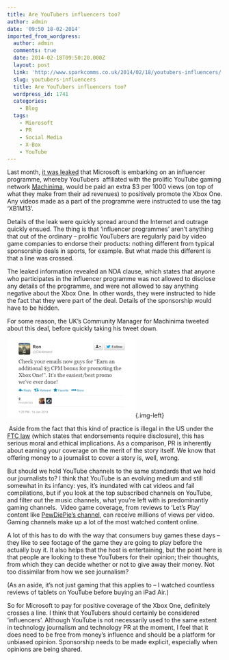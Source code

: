 ```yaml
---
title: Are YouTubers influencers too?
author: admin
date: '09:50 18-02-2014'
imported_from_wordpress:
  author: admin
  comments: true
  date: 2014-02-18T09:50:20.000Z
  layout: post
  link: 'http://www.sparkcomms.co.uk/2014/02/18/youtubers-influencers/'
  slug: youtubers-influencers
  title: Are YouTubers influencers too?
  wordpress_id: 1741
  categories:
    - Blog
  tags:
    - Miorosoft
    - PR
    - Social Media
    - X-Box
    - YouTube
---
```


Last month, [it was leaked](http://www.theinquirer.net/inquirer/news/2324257/microsoft-reportedly-pays-youtube-uploaders-to-promote-xbox-one) that Microsoft is embarking on an influencer programme, whereby YouTubers  affiliated with the prolific YouTube gaming network [Machinima](https://www.machinima.com/), would be paid an extra $3 per 1000 views (on top of what they make from their ad revenues) to positively promote the Xbox One. Any videos made as a part of the programme were instructed to use the tag ‘XB1M13’.

Details of the leak were quickly spread around the Internet and outrage quickly ensued. The thing is that ‘influencer programmes’ aren’t anything that out of the ordinary – prolific YouTubers are regularly paid by video game companies to endorse their products: nothing different from typical sponsorship deals in sports, for example. But what made this different is that a line was crossed.

The leaked information revealed an NDA clause, which states that anyone who participates in the influencer programme was not allowed to disclose any details of the programme, and were not allowed to say anything negative about the Xbox One. In other words, they were instructed to hide the fact that they were part of the deal. Details of the sponsorship would have to be hidden.

For some reason, the UK’s Community Manager for Machinima tweeted about this deal, before quickly taking his tweet down.

![Tweet](Tweet-300x186.png){.img-left}

 Aside from the fact that this kind of practice is illegal in the US under the [FTC law](http://www.socialmediaexplorer.com/social-media-marketing/disclosures-for-bloggers-and-brands/) (which states that endorsements require disclosure), this has serious moral and ethical implications. As a comparison, PR is inherently about earning your coverage on the merit of the story itself. We know that offering money to a journalist to cover a story is, well, wrong.

But should we hold YouTube channels to the same standards that we hold our journalists to? I think that YouTube is an evolving medium and still somewhat in its infancy: yes, it’s inundated with cat videos and fail compilations, but if you look at the top subscribed channels on YouTube, and filter out the music channels, what you’re left with is predominantly gaming channels.  Video game coverage, from reviews to ‘Let’s Play’ content like [PewDiePie’s channel](http://www.youtube.com/user/PewDiePie?gl=GB&hl=en-GB), can receive millions of views per video. Gaming channels make up a lot of the most watched content online.

A lot of this has to do with the way that consumers buy games these days – they like to see footage of the game they are going to play before the actually buy it. It also helps that the host is entertaining, but the point here is that people are looking to these YouTubers for their opinion; their thoughts, from which they can decide whether or not to give away their money. Not too dissimilar from how we see journalism?

(As an aside, it’s not just gaming that this applies to – I watched countless reviews of tablets on YouTube before buying an iPad Air.)

So for Microsoft to pay for positive coverage of the Xbox One, definitely crosses a line. I think that YouTubers should certainly be considered ‘influencers’. Although YouTube is not necessarily used to the same extent in technology journalism and technology PR at the moment, I feel that it does need to be free from money’s influence and should be a platform for unbiased opinion. Sponsorship needs to be made explicit, especially when opinions are being shared.
